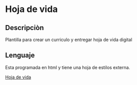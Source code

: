 # Hoja de vida

## Descripciòn


Plantilla para crear un curriculo y entregar hoja de vida digital

## Lenguaje
Esta programada en html y tiene una hoja de estilos externa.


[Hoja de vida](https://mfceballosc.github.io/mintic/)

